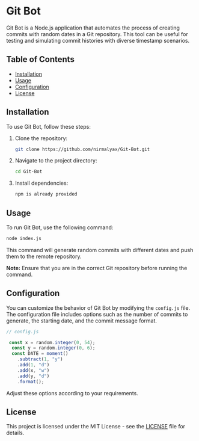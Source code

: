 # Git Bot

Git Bot is a Node.js application that automates the process of creating commits with random dates in a Git repository. This tool can be useful for testing and simulating commit histories with diverse timestamp scenarios.

## Table of Contents

- [Installation](#installation)
- [Usage](#usage)
- [Configuration](#configuration)
- [License](#license)

## Installation

To use Git Bot, follow these steps:

1. Clone the repository:

   ```bash
   git clone https://github.com/nirmalyax/Git-Bot.git
   ```

2. Navigate to the project directory:

   ```bash
   cd Git-Bot
   ```

3. Install dependencies:

   ```bash
   npm is already provided 
   ```

## Usage

To run Git Bot, use the following command:

```bash
node index.js
```

This command will generate random commits with different dates and push them to the remote repository.

**Note:** Ensure that you are in the correct Git repository before running the command.

## Configuration

You can customize the behavior of Git Bot by modifying the `config.js` file. The configuration file includes options such as the number of commits to generate, the starting date, and the commit message format.

```javascript
// config.js

 const x = random.integer(0, 54);
  const y = random.integer(0, 6);
  const DATE = moment()
    .subtract(1, "y")
    .add(1, "d")
    .add(x, "w")
    .add(y, "d")
    .format();
```

Adjust these options according to your requirements.

## License

This project is licensed under the MIT License - see the [LICENSE](LICENSE) file for details.
